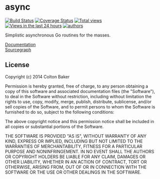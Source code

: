 # async

[![Build Status](https://travis-ci.org/Southern/async.svg?branch=master)](https://travis-ci.org/Southern/async) [![Coverage Status](https://coveralls.io/repos/Southern/async/badge.png?branch=master)](https://coveralls.io/r/Southern/async?branch=master) [![Total views](https://sourcegraph.com/api/repos/github.com/Southern/async/counters/views.png?no-count=1)](https://sourcegraph.com/github.com/Southern/async) [![Views in the last 24 hours](https://sourcegraph.com/api/repos/github.com/Southern/async/counters/views-24h.png)](https://sourcegraph.com/github.com/Southern/async) [![authors](https://sourcegraph.com/api/repos/github.com/Southern/async/badges/authors.png)](https://sourcegraph.com/github.com/Southern/async)

Simplistic asynchronous Go routines for the masses.

[Documentation](https://godoc.org/github.com/Southern/async)  
[Sourcegraph](https://sourcegraph.com/github.com/Southern/async)

## License
Copyright (c) 2014 Colton Baker

Permission is hereby granted, free of charge, to any person obtaining a copy of this software and associated documentation files (the "Software"), to deal in the Software without restriction, including without limitation the rights to use, copy, modify, merge, publish, distribute, sublicense, and/or sell copies of the Software, and to permit persons to whom the Software is furnished to do so, subject to the following conditions:

The above copyright notice and this permission notice shall be included in all copies or substantial portions of the Software.

THE SOFTWARE IS PROVIDED "AS IS", WITHOUT WARRANTY OF ANY KIND, EXPRESS OR IMPLIED, INCLUDING BUT NOT LIMITED TO THE WARRANTIES OF MERCHANTABILITY, FITNESS FOR A PARTICULAR PURPOSE AND NONINFRINGEMENT. IN NO EVENT SHALL THE AUTHORS OR COPYRIGHT HOLDERS BE LIABLE FOR ANY CLAIM, DAMAGES OR OTHER LIABILITY, WHETHER IN AN ACTION OF CONTRACT, TORT OR OTHERWISE, ARISING FROM, OUT OF OR IN CONNECTION WITH THE SOFTWARE OR THE USE OR OTHER DEALINGS IN THE SOFTWARE.
